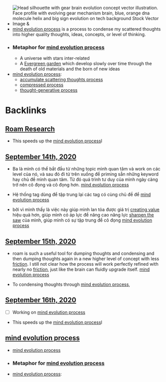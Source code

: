 - ![Head silhouette with gear brain evolution concept vector illustration. Face  profile with evolving gear mechanism brain, blue, orange dna molecule helix  and big sign evolution on tech background Stock Vector Image &](https://c8.alamy.com/comp/T3YD3A/head-silhouette-with-gear-brain-evolution-concept-vector-illustration-face-profile-with-evolving-gear-mechanism-brain-blue-orange-dna-molecule-helix-and-big-sign-evolution-on-tech-background-T3YD3A.jpg)
- [mind evolution process](<mind evolution process.md>) is a process to condense my scattered thoughts into higher quality thoughts, ideas, concepts, or level of thinking.
- ### Metaphor for [mind evolution process](<mind evolution process.md>) 
    - A universe with stars inter-related
    - A [Evergreen garden](<Evergreen garden.md>) which develop slowly over time through the death of old materials and the born of new ideas 
- [mind evolution process](<mind evolution process.md>):
    - [accumulate scattering thoughts process](<accumulate scattering thoughts process.md>)
    - [compressed process](<compressed process.md>)
    - [thought-generative process](<thought-generative process.md>)

# Backlinks
## [Roam Research](<Roam Research.md>)
- This speeds up the [mind evolution process](<mind evolution process.md>)I

## [September 14th, 2020](<September 14th, 2020.md>)
- Ba là mình có thể bắt đầu từ những topic mình quan tâm và work on các level của nó, và sau đó đi từ trên xuống để priming sẵn những keyword hay chủ đề mình quan tâm. Từ đó quá trình tư duy của mình ngày càng trở nên cô đọng và cô đọng hơn. [mind evolution process](<mind evolution process.md>)

- Hệ thống tag dùng để tập trung lại các tag có cùng chủ đề để [mind evolution process](<mind evolution process.md>)

- bởi vì mình thấy là việc này giúp mình lan tỏa được giá trị [creating value](<creating value.md>) hiệu quả hơn, giúp mình có áp lực để nâng cao năng lực [sharpen the saw](<sharpen the saw.md>) của mình, giúp mình có sự tập trung để cô đọng [mind evolution process](<mind evolution process.md>)

## [September 15th, 2020](<September 15th, 2020.md>)
- roam is such a useful tool for dumping thoughts and condensing and then dumping thoughts again in a new higher level of concept with less [friction](<friction.md>). I still not clear how the process will work perfectly refined with nearly no [friction](<friction.md>), just like the brain can fluidly upgrade itself. [mind evolution process](<mind evolution process.md>)

- To condensing thoughts through [mind evolution process](<mind evolution process.md>),

## [September 16th, 2020](<September 16th, 2020.md>)
- [ ] Working on [mind evolution process](<mind evolution process.md>)

- This speeds up the [mind evolution process](<mind evolution process.md>)I

## [mind evolution process](<mind evolution process.md>)
- [mind evolution process](<mind evolution process.md>)

- ### Metaphor for [mind evolution process](<mind evolution process.md>)

- [mind evolution process](<mind evolution process.md>):

